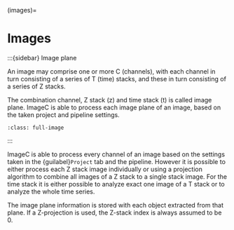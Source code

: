 (images)=
# Images

:::{sidebar} Image plane

An image may comprise one or more C (channels), with each channel in turn consisting of a series of T (time) stacks, and these in turn consisting of a series of Z stacks.

The combination channel, Z stack (z) and time stack (t) is called image plane.
ImageC is able to process each image plane of an image, based on the taken project and pipeline settings.


```{image} images/image_channels.drawio.svg
:class: full-image
```

:::


ImageC is able to process every channel of an image based on the settings taken in the {guilabel}`Project` tab and the pipeline.
However it is possible to either process each Z stack image individually or using a projection algorithm to combine all images of a Z stack to a single stack image.
For the time stack it is either possible to analyze exact one image of a T stack or to analyze the whole time series.

The image plane information is stored with each object extracted from that plane.
If a Z-projection is used, the Z-stack index is always assumed to be 0.
